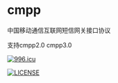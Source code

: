 cmpp
====

中国移动通信互联网短信网关接口协议

支持cmpp2.0 cmpp3.0

[![996.icu](https://img.shields.io/badge/link-996.icu-red.svg)](https://996.icu)

[![LICENSE](https://img.shields.io/badge/license-Anti%20996-blue.svg)](https://github.com/996icu/996.ICU/blob/master/LICENSE)
